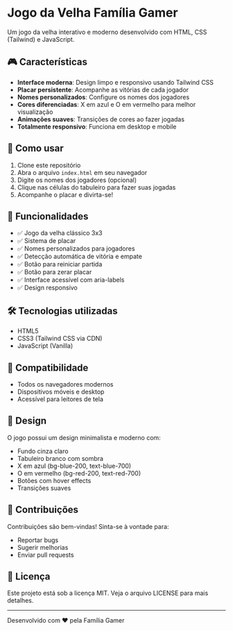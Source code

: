 # Jogo da Velha Família Gamer

Um jogo da velha interativo e moderno desenvolvido com HTML, CSS (Tailwind) e JavaScript.

## 🎮 Características

- **Interface moderna**: Design limpo e responsivo usando Tailwind CSS
- **Placar persistente**: Acompanhe as vitórias de cada jogador
- **Nomes personalizados**: Configure os nomes dos jogadores
- **Cores diferenciadas**: X em azul e O em vermelho para melhor visualização
- **Animações suaves**: Transições de cores ao fazer jogadas
- **Totalmente responsivo**: Funciona em desktop e mobile

## 🚀 Como usar

1. Clone este repositório
2. Abra o arquivo `index.html` em seu navegador
3. Digite os nomes dos jogadores (opcional)
4. Clique nas células do tabuleiro para fazer suas jogadas
5. Acompanhe o placar e divirta-se!

## 🎯 Funcionalidades

- ✅ Jogo da velha clássico 3x3
- ✅ Sistema de placar
- ✅ Nomes personalizados para jogadores
- ✅ Detecção automática de vitória e empate
- ✅ Botão para reiniciar partida
- ✅ Botão para zerar placar
- ✅ Interface acessível com aria-labels
- ✅ Design responsivo

## 🛠️ Tecnologias utilizadas

- HTML5
- CSS3 (Tailwind CSS via CDN)
- JavaScript (Vanilla)

## 📱 Compatibilidade

- Todos os navegadores modernos
- Dispositivos móveis e desktop
- Acessível para leitores de tela

## 🎨 Design

O jogo possui um design minimalista e moderno com:
- Fundo cinza claro
- Tabuleiro branco com sombra
- X em azul (bg-blue-200, text-blue-700)
- O em vermelho (bg-red-200, text-red-700)
- Botões com hover effects
- Transições suaves

## 🤝 Contribuições

Contribuições são bem-vindas! Sinta-se à vontade para:
- Reportar bugs
- Sugerir melhorias
- Enviar pull requests

## 📄 Licença

Este projeto está sob a licença MIT. Veja o arquivo LICENSE para mais detalhes.

---

Desenvolvido com ❤️ pela Família Gamer 
